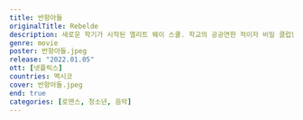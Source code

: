 ```yaml
---
title: 반항아들
originalTitle: Rebelde
description: 새로운 학기가 시작된 엘리트 웨이 스쿨. 학교의 공공연한 적이자 비밀 클럽인 '로히아'가 움직임을 개시한다. 1학년 새내기들의 음악을 향한 꿈과 희망을 짓밟고자.
genre: movie
poster: 반항아들.jpeg
release: "2022.01.05"
ott: [넷플릭스]
countries: 멕시코
cover: 반항아들.jpeg
end: true
categories: [로맨스, 청소년, 음악]
---
```

